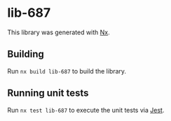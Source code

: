 # lib-687

This library was generated with [Nx](https://nx.dev).

## Building

Run `nx build lib-687` to build the library.

## Running unit tests

Run `nx test lib-687` to execute the unit tests via [Jest](https://jestjs.io).
